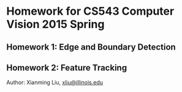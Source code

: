 # Homework for CS543 Computer Vision 2015 Spring

## Homework 1: Edge and Boundary Detection

## Homework 2: Feature Tracking

Author: Xianming Liu, xliu@illinois.edu
